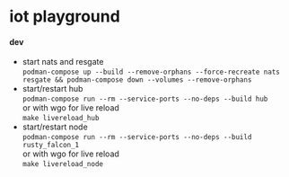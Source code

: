 # iot playground

#### dev

- start nats and resgate  
`podman-compose up --build --remove-orphans --force-recreate nats resgate && podman-compose down --volumes --remove-orphans`
- start/restart hub  
`podman-compose run --rm --service-ports --no-deps --build hub`  
or with wgo for live reload  
`make livereload_hub`
- start/restart node  
`podman-compose run --rm --service-ports --no-deps --build rusty_falcon_1`  
or with wgo for live reload  
`make livereload_node`
